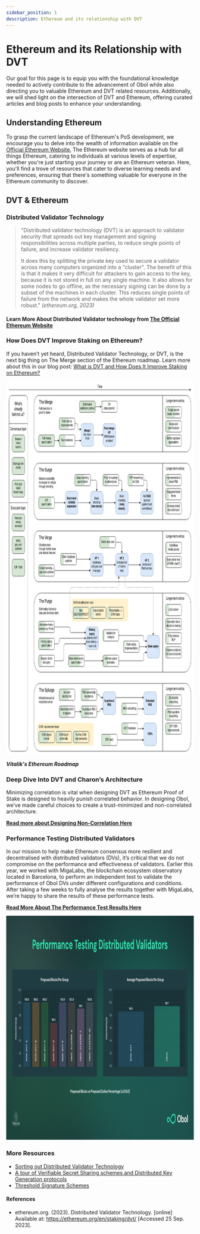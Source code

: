 ```yaml
---
sidebar_position: 1
description: Ethereum and its relationship with DVT
---
```


# Ethereum and its Relationship with DVT

Our goal for this page is to equip you with the foundational knowledge needed to actively contribute to the advancement of Obol while also directing you to valuable Ethereum and DVT related resources. Additionally, we will shed light on the intersection of DVT and Ethereum, offering curated articles and blog posts to enhance your understanding.

## **Understanding Ethereum**

To grasp the current landscape of Ethereum's PoS development, we encourage you to delve into the wealth of information available on the [Official Ethereum Website.](https://ethereum.org/en/learn/)
The Ethereum website serves as a hub for all things Ethereum, catering to individuals at various levels of expertise, whether you're just starting your journey or are an Ethereum veteran. Here, you'll find a trove of resources that cater to diverse learning needs and preferences, ensuring that there's something valuable for everyone in the Ethereum community to discover.

## **DVT & Ethereum**

### Distributed Validator Technology

> "Distributed validator technology (DVT) is an approach to validator security that spreads out key management and signing responsibilities across multiple parties, to reduce single points of failure, and increase validator resiliency.
>
> It does this by splitting the private key used to secure a validator across many computers organized into a "cluster". The benefit of this is that it makes it very difficult for attackers to gain access to the key, because it is not stored in full on any single machine. It also allows for some nodes to go offline, as the necessary signing can be done by a subset of the machines in each cluster. This reduces single points of failure from the network and makes the whole validator set more robust." <em>(ethereum.org, 2023)</em>

#### Learn More About Distributed Validator technology from [The Official Ethereum Website](https://ethereum.org/en/staking/dvt/)

### How Does DVT Improve Staking on Ethereum?

If you haven’t yet heard, Distributed Validator Technology, or DVT, is the next big thing on The Merge section of the Ethereum roadmap. Learn more about this in our blog post: [What is DVT and How Does It Improve Staking on Ethereum?](https://blog.obol.tech/what-is-dvt-and-how-does-it-improve-staking-on-ethereum/)

<img src="/img/ethereum-roadmap.png" alt="Image Alt Text" width="800" height="1000" />

***Vitalik's Ethereum Roadmap***

### Deep Dive Into DVT and Charon’s Architecture

Minimizing correlation is vital when designing DVT as Ethereum Proof of Stake is designed to heavily punish correlated behavior. In designing Obol, we’ve made careful choices to create a trust-minimized and non-correlated architecture. 

[**Read more about Designing Non-Correlation Here**](https://blog.obol.tech/deep-dive-into-dvt-and-charons-architecture/)

### Performance Testing Distributed Validators
In our mission to help make Ethereum consensus more resilient and decentralised with distributed validators (DVs), it’s critical that we do not compromise on the performance and effectiveness of validators. Earlier this year, we worked with MigaLabs, the blockchain ecosystem observatory located in Barcelona, to perform an independent test to validate the performance of Obol DVs under different configurations and conditions. After taking a few weeks to fully analyse the results together with MigaLabs, we’re happy to share the results of these performance tests.

[**Read More About The Performance Test Results Here**](https://blog.obol.tech/performance-testing-distributed-validators/)

<img src="/img/MigaLabs-Performance-Results.png" alt="Image Alt Text" width="800" height="600" />

### More Resources

- [Sorting out Distributed Validator Technology](https://medium.com/nethermind-eth/sorting-out-distributed-validator-technology-a6f8ca1bbce3)
- [A tour of Verifiable Secret Sharing schemes and Distributed Key Generation protocols](https://medium.com/nethermind-eth/a-tour-of-verifiable-secret-sharing-schemes-and-distributed-key-generation-protocols-3c814e0d47e1)
- [Threshold Signature Schemes](https://medium.com/nethermind-eth/threshold-signature-schemes-36f40bc42aca)

#### References

- ethereum.org. (2023). Distributed Validator Technology. [online] Available at: https://ethereum.org/en/staking/dvt/ [Accessed 25 Sep. 2023].
